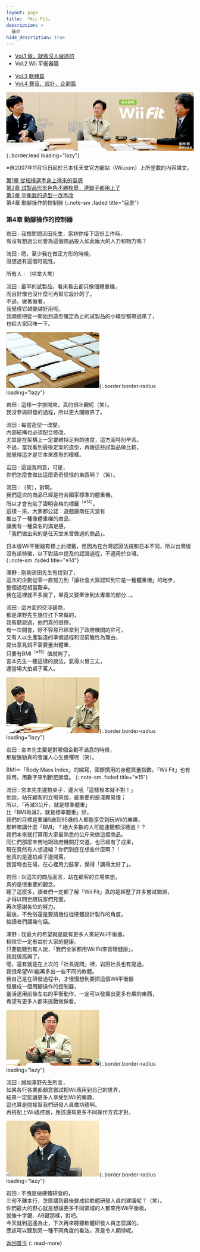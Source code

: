 ```yaml
---
layout: page
title: 『Wii Fit』 
description: >
  简介
hide_description: true
---
```


<nav class="pagination heading clearfix" role="navigation">
  <ul>
    <li class="pagination-item">
      <a href="../../vol1/1/">
        Vol.1 做，就做沒人做過的
      </a>
    </li>
    <li class="pagination-item">
      <a style="background-color:rgba(225,224,224,0.3);">
        Vol.2 Wii 平衡器篇
      </a>
    </li>
  </ul>
  <ul>
    <li class="pagination-item">
      <a href="../../vol3/1/">
        Vol.3 軟體篇
      </a>
    </li>
    <li class="pagination-item">
      <a href="../../vol4/1/">
        Vol.4 聲音、設計、企劃篇
      </a>
    </li>
  </ul>
</nav>

![](/others/interviews/cht-tw/wii/wiifit/vol2/img/wiifit_crv_vol2_11.jpg){:.border.lead loading="lazy"}

※自2007年11月15日起於日本任天堂官方網站（Wii.com）上所登載的內容譯文。

[第1章 從相撲選手身上得來的靈感](1.md)<br>
[第2章 試製品形形色色不勝枚舉，連鍋子都用上了](2.md)<br>
[第3章 平衡器的造型一改再改](3.md)<br>
第4章 動腳操作的控制器
{:.note-sm .faded title="目录"}

### 第4章 動腳操作的控制器

岩田
: 我想問問流田先生，當初你接下這份工作時，<br>有沒有想過公司會為這個商品投入如此龐大的人力和物力嗎？ 

流田 
: 嗯，至少我在做正方形的時候，<br>沒想過有這個可能性。 

所有人
: （哄堂大笑）

流田
: 最早的試製品，看來看去都只像個體重機，<br>而且好像也沒什麼可再幫它設計的了。<br>不過，做著做著，<br>我覺得它越變越好用呢。<br>我順便把從一開始到造型確定為止的試製品的小模型都帶過來了，<br>也給大家回味一下。 

![](/others/interviews/cht-tw/wii/wiifit/vol2/img/wiifit_vol2_20.jpg){:.border.border-radius loading="lazy"}

岩田 
: 這樣一字排開來，真的很壯觀呢（笑）。<br>我沒參與研發的過程，所以更大開眼界了。 

流田 
: 每當造型一改變，<br>內部結構也必須配合修改。<br>尤其是在架構上一定要維持足夠的強度，這方面特別辛苦。<br>不過，當我看到最後定案的造型，再跟這些試製品做比較，<br>就覺得這才是它本來應有的模樣。 

岩田
: 這話我同意，可是，<br>你們怎麼會做出這麼奇奇怪怪的東西啊？（笑）。 

流田 
: （笑），對啊。<br>我們這次的商品已經是符合國家標準的體重機，<br>所以才會有貼了證明合格的標籤<sup>（※14）</sup>。<br>這樣一來，大家都公認：遊戲廠商任天堂有<br>推出了一種像體重機的商品，<br>讓我有一種莫名的滿足感，<br>「我們做出來的是任天堂未曾做過的商品」。

日本版Wii平衡器有標上此標籤，但因為在台灣認證法規和日本不同，所以台灣版沒有該特徵，以下對話中提及的認證過程，不適用於台灣。<br>
{:.note-sm .faded title="※14"}
 

澤野 
: 剛剛流田先生有提到了，<br>這次的企劃從零一直努力到「讓社會大眾認知到它是一種體重機」的地步，<br>整個過程相當艱辛。<br>我在這裡就不多說了，畢竟又要牽涉到太專業的部分…。 

流田
: 這方面的交涉磋商，<br>都是澤野先生幾位扛下來做的，<br>我有聽說過，他們真的很慘。<br>有一次開會，好不容易已經拿到了政府機關的許可，<br>又有人以生產製造的準備過程和沒前瞻性為理由，<br>提出意見說不需要量出體重，<br>只要有BMI<sup>（※15）</sup>值就夠了。<br>宮本先生一聽這樣的說法，氣得火冒三丈，<br>還當場大拍桌子罵人。 

![](/others/interviews/cht-tw/wii/wiifit/vol2/img/wiifit_vol2_21.jpg){:.border.border-radius loading="lazy"}

岩田
: 宮本先生要是對哪個企劃不滿意的時候，<br>那股狠勁真的會讓人心生畏懼呢（笑）。 

BMI＝「Body Mass Index」的縮寫，國際慣用的身體質量指數。「Wii Fit」也有採用，用數字來判斷肥胖度。
{:.note-sm .faded title="※15"}

流田
: 宮本先生邊拍桌子，邊大吼「這樣根本就不對！」<br>他說，站在顧客的立場來說，最重要的是淺顯易懂；<br>所以，「再減3公斤，就是標準體重」<br>比「BMI再減2，就是標準體重」好。<br>我們的目標是要讓5歳到95歳的人都能享受到玩Wii的樂趣，<br>那幹嘛講什麼「BMI」？絕大多數的人可能連聽都沒聽過！？<br>我們本來就打算用大家最熟悉的公斤來做這個商品，<br>同仁們那麼辛苦地跟政府機關打交道，也已經有了成果，<br>現在竟然有人想退縮？你們到底在想些什麼啊？！<br>他真的是邊拍桌子邊開罵。<br>我當時也在場，在心裡用力鼓掌，覺得「講得太好了」。 

岩田 
: 以這次的商品而言，站在顧客的立場來想，<br>真的是很重要的觀念。<br>聽了這麼多，讀者們一定都了解「Wii Fit」真的是經歷了許多嘗試錯誤，<br>才得以問世跟玩家們見面。<br>再次感謝各位的努力。<br>最後，不免俗還是要請幾位從硬體設計製作的角度，<br>給讀者們講幾句話。 

澤野 
: 我最大的希望就是能有更多人來玩Wii平衡器，<br>相信它一定有益於大家的健康。<br>只要能聽到有人說，「我們全家都用Wii Fit來管理健康」，<br>我就很高興了。<br>嗯，還有就是在上次的「社長提問」裡，岩田社長也有提過，<br>我很希望Wii能再多出一些不同的軟體。<br>我自己是在研發過程中，才慢慢想到要把這個Wii平衡器<br>發展成一個用腳操作的控制器，<br>靈活運用前後左右的平衡動作，一定可以發掘出更多有趣的東西，<br>希望有更多人都來挑戰做做看。

![](/others/interviews/cht-tw/wii/wiifit/vol2/img/wiifit_vol2_22.jpg){:.border.border-radius loading="lazy"}

流田 
: 誠如澤野先生所言，<br>如果各行各業都願意嘗試把Wii應用到自己的世界，<br>結果一定能讓更多人享受到Wii的樂趣，<br>這也算是間接幫我們研發人員做功德啊。<br>再搭配上Wii遙控器，應該還有更多不同操作方式才對。 

![](/others/interviews/cht-tw/wii/wiifit/vol2/img/wiifit_vol2_23.jpg){:.border.border-radius loading="lazy"}

岩田
: 不愧是做硬體研發的，<br>三句不離本行，怎麼講到最後變成給軟體研發人員的建議呢？（笑）。<br>你們最大的野心就是想讓更多不同領域的人都來用Wii平衡板，<br>就像十字鍵、AB鍵那樣，對吧。<br>今天就到這邊為止，下次再來聽聽軟體研發人員怎麼講的。<br>應該可以聽到另一種不同角度的看法，真是令人期待呢。 

[返回首页](../../../../../)
{:.read-more}

